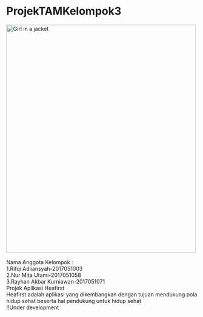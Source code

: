 # ProjekTAMKelompok3
<img src="![logo](https://user-images.githubusercontent.com/71004111/164275301-a13b05c4-bb42-4cc1-add1-7c36f9657ad9.svg)" alt="Girl in a jacket" width="500" height="600">


<br>
<br>
Nama Anggota Kelompok : <br>
1.Rifqi Adliansyah-2017051003<br>
2.Nur Mita Utami-2017051058<br>
3.Rayhan Akbar Kurniawan-2017051071<br>
Projek Aplikasi Heafirst <br>
Heafirst adalah aplikasi yang dikembangkan dengan tujuan mendukung pola hidup sehat beserta hal pendukung untuk hidup sehat<br>
!!Under development
